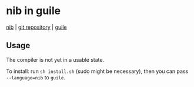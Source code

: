 # nib in guile

[nib](https://codeberg.org/Wezl/nib) |
[git repository](https://codeberg.org/Wezl/guile-language-nib) |
[guile](https://www.gnu.org/software/guile/)

## Usage

The compiler is not yet in a usable state.

To install: run `sh install.sh` (sudo might be necessary), then you can pass
`--language=nib` to `guile`.
